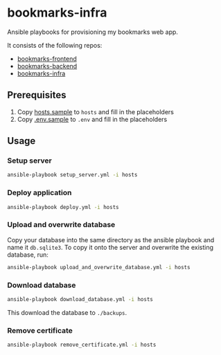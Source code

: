# bookmarks-infra

Ansible playbooks for provisioning my bookmarks web app.

It consists of the following repos:
- [bookmarks-frontend](https://github.com/christianwaldmann/bookmarks-frontend)
- [bookmarks-backend](https://github.com/christianwaldmann/bookmarks-backend)
- [bookmarks-infra](https://github.com/christianwaldmann/bookmarks-infra)

## Prerequisites

1. Copy [hosts.sample](hosts.sample) to `hosts` and fill in the placeholders
2. Copy [.env.sample](.env.sample) to `.env` and fill in the placeholders

## Usage

### Setup server

```zsh
ansible-playbook setup_server.yml -i hosts
```

### Deploy application

```zsh
ansible-playbook deploy.yml -i hosts
```

### Upload and overwrite database

Copy your database into the same directory as the ansible playbook and name it `db.sqlite3`. To copy it onto the server and overwrite the existing database, run:

```zsh
ansible-playbook upload_and_overwrite_database.yml -i hosts
```

### Download database

```zsh
ansible-playbook download_database.yml -i hosts
```

This download the database to `./backups`.

### Remove certificate

```zsh
ansible-playbook remove_certificate.yml -i hosts
```
